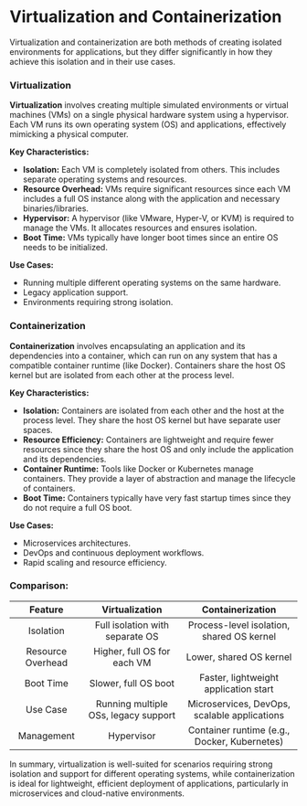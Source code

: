 # Virtualization and Containerization

Virtualization and containerization are both methods of creating isolated environments for applications, but they differ significantly in how they achieve this isolation and in their use cases.

### Virtualization

**Virtualization** involves creating multiple simulated environments or virtual machines (VMs) on a single physical hardware system using a hypervisor. Each VM runs its own operating system (OS) and applications, effectively mimicking a physical computer.

**Key Characteristics:**

*   **Isolation:** Each VM is completely isolated from others. This includes separate operating systems and resources.
*   **Resource Overhead:** VMs require significant resources since each VM includes a full OS instance along with the application and necessary binaries/libraries.
*   **Hypervisor:** A hypervisor (like VMware, Hyper-V, or KVM) is required to manage the VMs. It allocates resources and ensures isolation.
*   **Boot Time:** VMs typically have longer boot times since an entire OS needs to be initialized.

**Use Cases:**

*   Running multiple different operating systems on the same hardware.
*   Legacy application support.
*   Environments requiring strong isolation.

### Containerization

**Containerization** involves encapsulating an application and its dependencies into a container, which can run on any system that has a compatible container runtime (like Docker). Containers share the host OS kernel but are isolated from each other at the process level.

**Key Characteristics:**

*   **Isolation:** Containers are isolated from each other and the host at the process level. They share the host OS kernel but have separate user spaces.
*   **Resource Efficiency:** Containers are lightweight and require fewer resources since they share the host OS and only include the application and its dependencies.
*   **Container Runtime:** Tools like Docker or Kubernetes manage containers. They provide a layer of abstraction and manage the lifecycle of containers.
*   **Boot Time:** Containers typically have very fast startup times since they do not require a full OS boot.

**Use Cases:**

*   Microservices architectures.
*   DevOps and continuous deployment workflows.
*   Rapid scaling and resource efficiency.

### Comparison:

|      Feature      |            Virtualization            |               Containerization               |
|:-----------------:|:------------------------------------:|:--------------------------------------------:|
| Isolation         | Full isolation with separate OS      | Process-level isolation, shared OS kernel    |
| Resource Overhead | Higher, full OS for each VM          | Lower, shared OS kernel                      |
| Boot Time         | Slower, full OS boot                 | Faster, lightweight application start        |
| Use Case          | Running multiple OSs, legacy support | Microservices, DevOps, scalable applications |
| Management        | Hypervisor                           | Container runtime (e.g., Docker, Kubernetes) |

In summary, virtualization is well-suited for scenarios requiring strong isolation and support for different operating systems, while containerization is ideal for lightweight, efficient deployment of applications, particularly in microservices and cloud-native environments.
